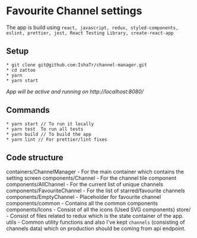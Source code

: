 
# Favourite Channel settings
The app is build using `react, javascript, redux, styled-components, eslint, prettier, jest, React Testing Library, create-react-app`

## Setup
```
* git clone git@github.com:IshaTr/channel-manager.git
* cd zattoo
* yarn
* yarn start
```

*App will be active and running on http://localhost:8080/*

## Commands
```
* yarn start // To run it locally
* yarn test  To run all tests
* yarn build // To build the app
* yarn lint // For prettier/lint fixes
```

## Code structure
containers/ChannelManager - For the main container which contains the setting screen
components/Channel - For the channel tile component
components/AllChannel - For the current list of unique channels
components/FavouriteChannel - For the list of starred/favourite channels
components/EmptyChannel - Placeholder for favourite channel
components/common - Contains all the common components
components/Icons - Consist of all the icons (Used SVG components)
store/ - Consist of files related to redux which is the state container of the app.
utils - Common utility functions and also I've kept `channels` (consisting of channels data) which on production should be coming from api endpoint.


